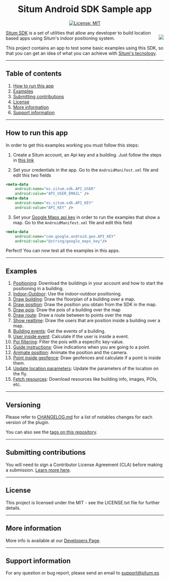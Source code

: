 <div style="text-align:center">

# Situm Android SDK Sample app
[![License: MIT](https://img.shields.io/github/license/situmtech/situm-android-getting-started?color=blue&label=License)](https://opensource.org/licenses/MIT)

</div>
<div style="float:right; margin-left: 1rem;">

[![](https://situm.com/wp-content/themes/situm/img/logo-situm.svg)](https://www.situm.es)
</div>

[Situm SDK](https://situm.com/docs/01-introduction/) is a set of utilities that allow any developer to build location based apps using Situm's indoor positioning system. 

This project contains an app to test some basic examples using this SDK, so that you can get an idea of what you can achieve with [Situm's tecnology](https://situm.com/en/).

---
## Table of contents
1. [How to run this app](#how-to-run-this-app)
2. [Examples](#examples)
3. [Submitting contributions](#submitting-contributions)
4. [License](#license)
5. [More information](#more-information)
6. [Support information](#support-information)

---
## How to run this app

In order to get this examples working you must follow this steps:

1. Create a Situm account, an Api key and a building. Just follow the steps in [this link](https://situm.com/docs/01-introduction/#3-toc-title)

2. Set your credentials in the app. Go to the `AndroidManifest.xml` file and edit this two fields

``` xml
<meta-data
    android:name="es.situm.sdk.API_USER"
    android:value="API_USER_EMAIL" />
<meta-data
    android:name="es.situm.sdk.API_KEY"
    android:value="API_KEY" />
```

3. Set your [Google Maps api key](https://developers.google.com/maps/documentation/android-sdk/get-api-key) in order to run the examples that show a map. Go to the `AndroidManifest.xml` file and edit this field

``` xml
<meta-data 
    android:name="com.google.android.geo.API_KEY"
    android:value="@string/google_maps_key"/>
```

Perfect! You can now test all the examples in this apps.

---

## Examples

1. [Positioning](https://github.com/situmtech/situm-android-getting-started/blob/master/app/src/main/java/es/situm/gettingstarted/positioning): Download the buildings in your account and how to start the positioning in a building.
2. [Indoor-Outdoor](https://github.com/situmtech/situm-android-getting-started/tree/master/app/src/main/java/es/situm/gettingstarted/indooroutdoor): Use the indoor-outdoor positioning.
3. [Draw building](https://github.com/situmtech/situm-android-getting-started/tree/master/app/src/main/java/es/situm/gettingstarted/drawbuilding): Draw the floorplan of a building over a map.
4. [Draw position](https://github.com/situmtech/situm-android-getting-started/tree/master/app/src/main/java/es/situm/gettingstarted/drawposition): Draw the position you obtain from the SDK in the map.
5. [Draw pois](https://github.com/situmtech/situm-android-getting-started/tree/master/app/src/main/java/es/situm/gettingstarted/drawpois): Draw the pois of a building over the map
6. [Draw route](https://github.com/situmtech/situm-android-getting-started/tree/master/app/src/main/java/es/situm/gettingstarted/drawroute): Draw a route between to points over the map
7. [Show realtime](https://github.com/situmtech/situm-android-getting-started/tree/master/app/src/main/java/es/situm/gettingstarted/realtime): Draw the users that are position inside a building over a map.
8. [Building events](https://github.com/situmtech/situm-android-getting-started/tree/master/app/src/main/java/es/situm/gettingstarted/buildingevents): Get the events of a building.
9. [User inside event](https://github.com/situmtech/situm-android-getting-started/tree/master/app/src/main/java/es/situm/gettingstarted/userinsideevent): Calculate if the user is inside a event.
10. [Poi filtering](https://github.com/situmtech/situm-android-getting-started/tree/master/app/src/main/java/es/situm/gettingstarted/poifiltering): Filter the pois with a especific key-value.
11. [Guide instructions](https://github.com/situmtech/situm-android-getting-started/tree/master/app/src/main/java/es/situm/gettingstarted/guideinstructions): Give indications when you are going to a point.
12. [Animate position](https://github.com/situmtech/situm-android-getting-started/tree/master/app/src/main/java/es/situm/gettingstarted/animateposition): Animate the position and the camera.
13. [Point inside geofence](https://github.com/situmtech/situm-android-getting-started/tree/master/app/src/main/java/es/situm/gettingstarted/pointinsidegeofence): Draw geofences and calculate if a point is inside them.
14. [Update location parameters](https://github.com/situmtech/situm-android-getting-started/tree/master/app/src/main/java/es/situm/gettingstarted/updatelocationparams): Update the parameters of the location on the fly.
15. [Fetch resources](https://github.com/situmtech/situm-android-getting-started/tree/master/app/src/main/java/es/situm/gettingstarted/fetchresources): Download resources like building info, images, POIs, etc.

---
## Versioning

Please refer to [CHANGELOG.md](https://github.com/situmtech/situm-android-getting-started/blob/master/CHANGELOG.md) for a list of notables changes for each version of the plugin.

You can also see the [tags on this repository](https://github.com/situmtech/situm-android-getting-started/tags).

---

## Submitting contributions

You will need to sign a Contributor License Agreement (CLA) before making a submission. [Learn more here](https://situm.com/contributions/). 

---
## License
This project is licensed under the MIT - see the LICENSE.txt file for further details.

---

## More information

More info is available at our [Developers Page](https://situm.com/docs/01-introduction/).

---

## Support information

For any question or bug report, please send an email to [support@situm.es](mailto:support@situm.es)